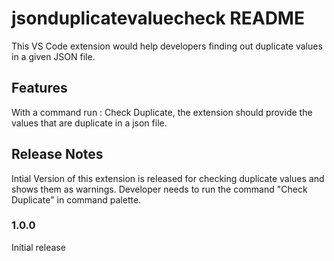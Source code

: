 # jsonduplicatevaluecheck README

This VS Code extension would help developers finding out duplicate values in a given JSON file.

## Features

With a command run : Check Duplicate, the extension should provide the values that are duplicate in a json file.


## Release Notes

Intial Version of this extension is released for checking duplicate values and shows them as warnings. Developer needs to run the command "Check Duplicate" in command palette.

### 1.0.0

Initial release